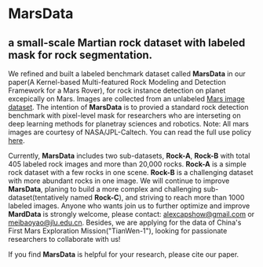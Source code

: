 # MarsData
## a small-scale Martian rock dataset with labeled mask for rock segmentation.
We refined and built a labeled benchmark dataset called **MarsData** in our paper(A Kernel-based Multi-featured Rock Modeling and Detection Framework for a Mars Rover), for rock instance detection on planet excepically on Mars. Images are collected from an unlabeled [Mars image dataset](https://dominikschmidt.xyz/mars32k/). The intention of **MarsData** is to provied a standard rock detection benchmark with pixel-level mask for researchers who are interseting on deep learning methods for planetray sciences and robotics. Note: All mars images are courtesy of NASA/JPL-Caltech. You can read the full use policy [here](https://www.jpl.nasa.gov/jpl-image-use-policy).

Currently, **MarsData** includes two sub-datasets, **Rock-A**, **Rock-B** with total 405 labeled rock images and more than 20,000 rocks. **Rock-A** is a simple rock dataset with a few rocks in one scene. **Rock-B** is a challenging dataset with more abundant rocks in one image. We will continue to improve **MarsData**, planing to build a more complex and challenging sub-dataset(tentatively named **Rock-C**), and striving to reach more than 1000 labeled images. Anyone who wants join us to further optimize and improve **MardData** is strongly welcome, please contact: alexcapshow@gmail.com or meibaoyao@jlu.edu.cn. Besides, we are applying for the data of China's First Mars Exploration Mission("TianWen-1"), looking for passionate researchers to collaborate with us!  

If you find **MarsData** is helpful for your research, please cite our paper.

